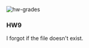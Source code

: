 ![hw-grades](https://user-images.githubusercontent.com/63308169/174439403-cf14176b-211c-4aea-8e16-ee96086b0be7.png)

### HW9
  I forgot if the file doesn't exist.
